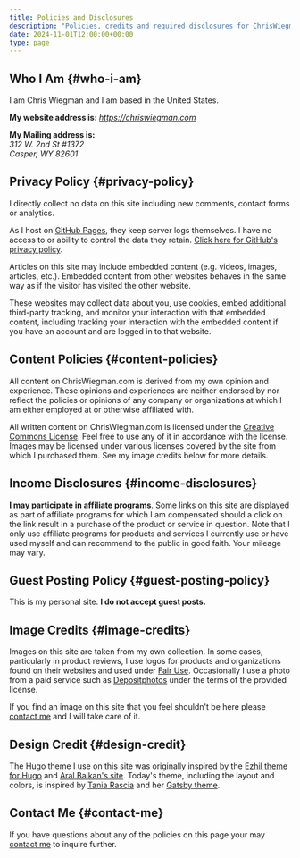 ```yaml
---
title: Policies and Disclosures
description: "Policies, credits and required disclosures for ChrisWiegman.com including my privacy policy."
date: 2024-11-01T12:00:00+00:00
type: page
---
```


## Who I Am {#who-i-am}

I am Chris Wiegman and I am based in the United States.

**My website address is:** *https://chriswiegman.com*

**My Mailing address is:**<br />
*312 W. 2nd St #1372*<br />
*Casper, WY 82601*

## Privacy Policy {#privacy-policy}

I directly collect no data on this site including new comments, contact forms or analytics.

As I host on [GitHub Pages][1], they keep server logs themselves. I have no access to or ability to control the data they retain. [Click here for GitHub's privacy policy][2].

Articles on this site may include embedded content (e.g. videos, images, articles, etc.). Embedded content from other websites behaves in the same way as if the visitor has visited the other website.

These websites may collect data about you, use cookies, embed additional third-party tracking, and monitor your interaction with that embedded content, including tracking your interaction with the embedded content if you have an account and are logged in to that website.

## Content Policies {#content-policies}

All content on ChrisWiegman.com is derived from my own opinion and experience. These opinions and experiences are neither endorsed by nor reflect the policies or opinions of any company or organizations at which I am either employed at or otherwise affiliated with.

All written content on ChrisWiegman.com is licensed under the [Creative Commons License][4]. Feel free to use any of it in accordance with the license. Images may be licensed under various licenses covered by the site from which I purchased them. See my image credits below for more details.

## Income Disclosures {#income-disclosures}

**I may participate in affiliate programs**. Some links on this site are displayed as part of affiliate programs for which I am compensated should a click on the link result in a purchase of the product or service in question. Note that I only use affiliate programs for products and services I currently use or have used myself and can recommend to the public in good faith. Your mileage may vary.

## Guest Posting Policy {#guest-posting-policy}

This is my personal site. **I do not accept guest posts.**

## Image Credits {#image-credits}

Images on this site are taken from my own collection. In some cases, particularly in product reviews, I use logos for products and organizations found on their websites and used under [Fair Use][5]. Occasionally I use a photo from a paid service such as [Depositphotos][6] under the terms of the provided license.

If you find an image on this site that you feel shouldn't be here please [contact me][7] and I will take care of it.

## Design Credit {#design-credit}

The Hugo theme I use on this site was originally inspired by the [Ezhil theme for Hugo][8] and [Aral Balkan's site][9]. Today's theme, including the layout and colors, is inspired by [Tania Rascia][10] and her [Gatsby theme][11].

## Contact Me {#contact-me}

If you have questions about any of the policies on this page your may [contact me][7] to inquire further.

 [1]: https://pages.github.com
 [2]: https://docs.github.com/en/site-policy/privacy-policies/github-general-privacy-statement
 [4]: https://creativecommons.org/licenses/by-nc-sa/4.0/
 [5]: https://en.wikipedia.org/wiki/Fair_use
 [6]: https://depositphotos.com
 [7]: mailto:contact@chriswiegman.com
 [8]: https://github.com/vividvilla/ezhil
 [9]: https://ar.al
 [10]: https://www.taniarascia.com
 [11]: https://github.com/taniarascia/taniarascia.com